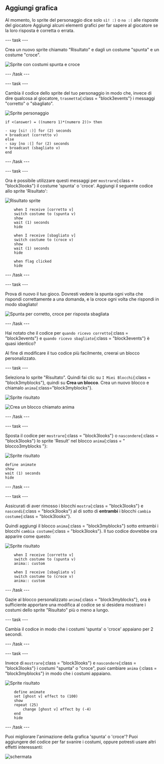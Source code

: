 ## Aggiungi grafica

Al momento, lo sprite del personaggio dice solo `sì! :)` o `no :(` alle risposte del giocatore Aggiungi alcuni elementi grafici per far sapere al giocatore se la loro risposta è corretta o errata.

\--- task \---

Crea un nuovo sprite chiamato "Risultato" e dagli un costume "spunta" e un costume "croce".

![Sprite con costumi spunta e croce](images/brain-result.png)

\--- /task \---

\--- task \---

Cambia il codice dello sprite del tuo personaggio in modo che, invece di dire qualcosa al giocatore, `trasmetta`{:class = "block3events"} i messaggi "corretto" o "sbagliato".

![Sprite personaggio](images/giga-sprite.png)

```blocks3
if <(answer) = ((numero 1)*(numero 2))> then

- say [si! :)] for (2) seconds
+ broadcast (corretto v)
else
- say [no :(] for (2) seconds
+ broadcast (sbagliato v)
end
```

\--- /task \---

\--- task \---

Ora è possibile utilizzare questi messaggi per `mostrare`{:class = "block3looks"} il costume 'spunta' o 'croce'. Aggiungi il seguente codice allo sprite 'Risultato':

![Risultato sprite](images/result-sprite.png)

```blocks3
    when I receive [corretto v]
    switch costume to (spunta v)
    show
    wait (1) seconds
    hide

    when I receive [sbagliato v]
    switch costume to (croce v)
    show
    wait (1) seconds
    hide

    when flag clicked
    hide
```

\--- /task \---

\--- task \---

Prova di nuovo il tuo gioco. Dovresti vedere la spunta ogni volta che rispondi correttamente a una domanda, e la croce ogni volta che rispondi in modo sbagliato!

![Spunta per corretto, croce per risposta sbagliata](images/brain-test-answer.png)

\--- /task \---

Hai notato che il codice per `quando ricevo corretto`{:class = "block3events"} e `quando ricevo sbagliato`{:class = "block3events"} è quasi identico?

Al fine di modificare il tuo codice più facilmente, creerai un blocco personalizzato.

\--- task \---

Seleziona lo sprite "Risultato". Quindi fai clic su `I Miei Blocchi`{:class = "block3myblocks"}, quindi su **Crea un blocco**. Crea un nuovo blocco e chiamalo `anima`{:class="block3myblocks"}.

![Sprite risultato](images/result-sprite.png)

![Crea un blocco chiamato anima](images/brain-animate-function.png)

\--- /task \---

\--- task \---

Sposta il codice per `mostrare`{:class = "block3looks"} o `nascondere`{:class = "block3looks"} lo sprite 'Result' nel blocco `anima`{:class = " blocco3myblocks "}:

![Sprite risultato](images/result-sprite.png)

```blocks3
define animate
show
wait (1) seconds
hide
```

\--- /task \---

\--- task \---

Assicurati di aver rimosso i blocchi `mostra`{:class = "block3looks"} e `nascondi`{:class = "block3looks"} al di sotto di **entrambi** i blocchi `cambia costume`{:class = "block3looks"}.

Quindi aggiungi il blocco `anima`{:class = "block3myblocks"} sotto entrambi i blocchi `cambia costume`{:class = "block3looks"}. Il tuo codice dovrebbe ora apparire come questo:

![Sprite risultato](images/result-sprite.png)

```blocks3
    when I receive [corretto v]
    switch costume to (spunta v)
    anima:: custom

    when I receive [sbagliato v]
    switch costume to (croce v)
    anima:: custom
```

\--- /task \---

Gazie al blocco personalizzato `anima`{:class = "block3myblocks"}, ora è sufficiente apportare una modifica al codice se si desidera mostrare i costumi dello sprite "Risultato" più o meno a lungo.

\--- task \---

Cambia il codice in modo che i costumi 'spunta' o 'croce' appaiano per 2 secondi.

\--- /task \---

\--- task \---

Invece di `mostrare`{:class = "block3looks"} e `nascondere`{:class = "block3looks"} i costumi "spunta" o "croce", puoi cambiare `anima` {:class = "block3myblocks"} in modo che i costumi appaiano.

![Sprite risultato](images/result-sprite.png)

```blocks3
    define animate
    set [ghost v] effect to (100)
    show
    repeat (25)
        change [ghost v] effect by (-4)
    end
    hide
```

\--- /task \---

Puoi migliorare l'animazione della grafica 'spunta' o 'croce'? Puoi aggiungere del codice per far svanire i costumi, oppure potresti usare altri effetti interessanti:

![schermata](images/brain-effects.png)